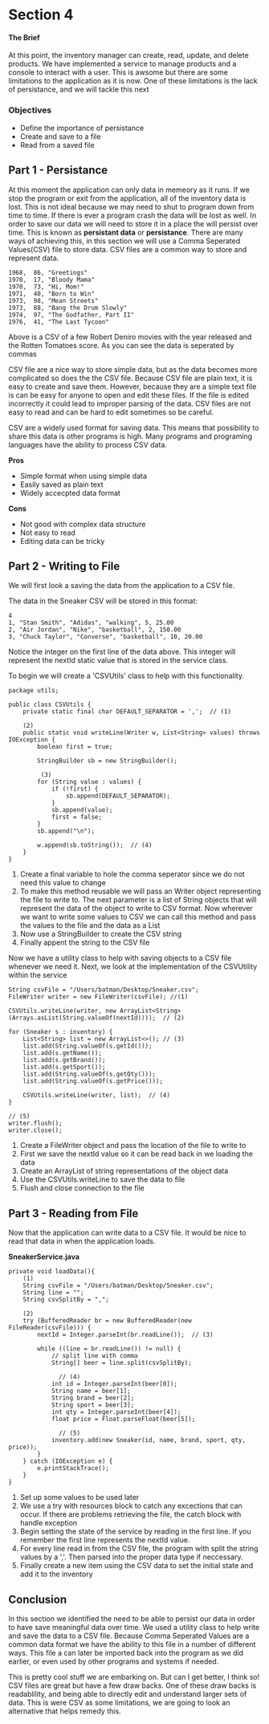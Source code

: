 # Section 4

#### The Brief
At this point, the inventory manager can create, read, update, and delete products. We have implemented a service to manage products and a console to interact with a user. This is awsome but there are some limitations to the application as it is now. One of these limitations is the lack of persistance, and we will tackle this next

### Objectives
* Define the importance of persistance
* Create and save to a file
* Read from a saved file

## Part 1 - Persistance

At this moment the application can only data in memeory as it runs. If we stop the program or exit from the application, all of the inventory data is lost. This is not ideal because we may need to shut to program down from time to time. If there is ever a program crash the data will be lost as well. In order to save our data we will need to store it in a place the will persist over time. This is known as **persistant data** or **persistance**. There are many ways of achieving this, in this section we will use a Comma Seperated Values(CSV) file to store data. CSV files are a common way to store and represent data. 

```
1968,  86, "Greetings"
1970,  17, "Bloody Mama"
1970,  73, "Hi, Mom!"
1971,  40, "Born to Win"
1973,  98, "Mean Streets"
1973,  88, "Bang the Drum Slowly"
1974,  97, "The Godfather, Part II"
1976,  41, "The Last Tycoon"
```
Above is a CSV of a few Robert Deniro movies with the year released and the Rotten Tomatoes score. As you can see the data is seperated by commas

CSV file are a nice way to store simple data, but as the data becomes more complicated so does the the CSV file. Because CSV file are plain text, it is easy to create and save them. However, because they are a simple text file is can be easy for anyone to open and edit these files. If the file is edited incorrectly it could lead to improper parsing of the data. CSV files are not easy to read and can be hard to edit sometimes so be careful. 

CSV are a widely used format for saving data. This means that possibility to share this data is other programs is high. Many programs and programing languages have the ability to process CSV data.

**Pros**

* Simple format when using simple data
* Easily saved as plain text
* Widely accecpted data format

**Cons**

* Not good with complex data structure
* Not easy to read
* Editing data can be tricky

## Part 2 - Writing to File
We will first look a saving the data from the application to a CSV file. 

The data in the Sneaker CSV will be stored in this format:

```
4
1, "Stan Smith", "Adidas", "walking", 5, 25.00
2, "Air Jordan", "Nike", "basketball", 2, 150.00
3, "Chuck Taylor", "Converse", "basketball", 10, 20.00 
```

Notice the integer on the first line of the data above. This integer will represent the nextId static value that is stored in the service class.

To begin we will create a 'CSVUtils' class to help with this functionality.

```
package utils;

public class CSVUtils {
    private static final char DEFAULT_SEPARATOR = ',';  // (1)
	
	(2)
    public static void writeLine(Writer w, List<String> values) throws IOException {
        boolean first = true;

        StringBuilder sb = new StringBuilder();
		
		 (3)
        for (String value : values) {
            if (!first) {
                sb.append(DEFAULT_SEPARATOR);
            }
            sb.append(value);
            first = false;
        }
        sb.append("\n");
        
        w.append(sb.toString());  // (4)
    }
}
```
1. Create a final variable to hole the comma seperator since we do not need this value to change
2. To make this method reusable we will pass an Writer object representing the file to write to. The next parameter is a list of String objects that will represent the data of the object to write to CSV format. Now wherever we want to write some values to CSV we can call this method and pass the values to the file and the data as a List
3. Now use a StringBuilder to create the CSV string
4. Finally appent the string to the CSV file

Now we have a utility class to help with saving objects to a CSV file whenever we need it. Next, we look at the implementation of the CSVUtility within the service

```
String csvFile = "/Users/batman/Desktop/Sneaker.csv";
FileWriter writer = new FileWriter(csvFile); //(1)

CSVUtils.writeLine(writer, new ArrayList<String>(Arrays.asList(String.valueOf(nextId))));  // (2)

for (Sneaker s : inventory) {
    List<String> list = new ArrayList<>(); // (3)
    list.add(String.valueOf(s.getId()));
    list.add(s.getName());
    list.add(s.getBrand());
    list.add(s.getSport());
    list.add(String.valueOf(s.getQty()));
    list.add(String.valueOf(s.getPrice()));

    CSVUtils.writeLine(writer, list);  // (4)
}

// (5)
writer.flush();
writer.close();
```
1. Create a FileWriter object and pass the location of the file to write to
2. First we save the nextId value so it can be read back in we loading the data
3. Create an ArrayList of string representations of the object data
4. Use the CSVUtils.writeLine to save the data to file
5. Flush and close connection to the file

## Part 3 - Reading from File

Now that the application can write data to a CSV file. It would be nice to read that data in when the application loads.

**SneakerService.java**

```
private void loadData(){
	(1)
	String csvFile = "/Users/batman/Desktop/Sneaker.csv";
	String line = "";
	String csvSplitBy = ",";
	
	(2)
	try (BufferedReader br = new BufferedReader(new FileReader(csvFile))) {
	    nextId = Integer.parseInt(br.readLine());  // (3)
	
	    while ((line = br.readLine()) != null) {
	        // split line with comma
	        String[] beer = line.split(csvSplitBy);
	
			  // (4)
	        int id = Integer.parseInt(beer[0]);
	        String name = beer[1];
	        String brand = beer[2];
	        String sport = beer[3];
	        int qty = Integer.parseInt(beer[4]);
	        float price = Float.parseFloat(beer[5]);
	
			  // (5)
	        inventory.add(new Sneaker(id, name, brand, sport, qty, price));
	    }
	} catch (IOException e) {
	    e.printStackTrace();
	}
}
```

1. Set up some values to be used later
2. We use a try with resources block to catch any excections that can occur. If there are problems retrieving the file, the catch block with handle exception
3. Begin setting the state of the service by reading in the first line. If you remember the first line represents the nextId value.
4. For every line read in from the CSV file, the program with split the string values by a ','. Then parsed into the proper data type if neccessary.
5. Finally create a new item using the CSV data to set the initial state and add it to the inventory

## Conclusion

In this section we identified the need to be able to persist our data in order to have save meaningful data over time. We used a utility class to help write and save the data to a CSV file. Because Comma Seperated Values are a common data format we have the ability to this file in a number of different ways. This file a can later be imported back into the program as we did earlier, or even used by other programs and systems if needed.

This is pretty cool stuff we are embarking on. But can I get better, I think so! CSV files are great but have a few draw backs. One of these draw backs is readablility, and being able to directly edit and understand larger sets of data. This is were CSV as some limitations, we are going to look an alternative that helps remedy this.